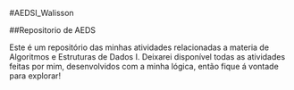 #AEDSI_Walisson

##Repositorio de AEDS

Este é um repositório das minhas atividades relacionadas a materia de Algoritmos e Estruturas de Dados I.
Deixarei disponível todas as atividades feitas por mim, desenvolvidos com a minha lógica, então fique á
vontade para explorar!
